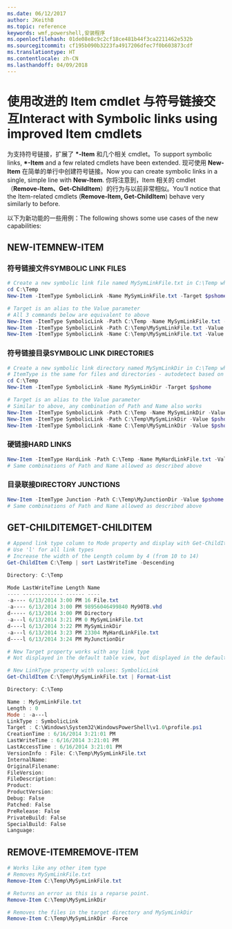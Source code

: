 ```yaml
---
ms.date: 06/12/2017
author: JKeithB
ms.topic: reference
keywords: wmf,powershell,安装程序
ms.openlocfilehash: 01de08e8c9c2cf18ce481b44f3ca2211462e532b
ms.sourcegitcommit: cf195b090b3223fa4917206dfec7f0b603873cdf
ms.translationtype: HT
ms.contentlocale: zh-CN
ms.lasthandoff: 04/09/2018
---
```

# <a name="interact-with-symbolic-links-using-improved-item-cmdlets"></a><span data-ttu-id="584e2-102">使用改进的 Item cmdlet 与符号链接交互</span><span class="sxs-lookup"><span data-stu-id="584e2-102">Interact with Symbolic links using improved Item cmdlets</span></span>

<span data-ttu-id="584e2-103">为支持符号链接，扩展了 **\*-Item** 和几个相关 cmdlet。</span><span class="sxs-lookup"><span data-stu-id="584e2-103">To support symbolic links, **\*-Item** and a few related cmdlets have been extended.</span></span> <span data-ttu-id="584e2-104">现可使用 **New-Item** 在简单的单行中创建符号链接。</span><span class="sxs-lookup"><span data-stu-id="584e2-104">Now you can create symbolic links in a single, simple line with **New-Item**.</span></span> <span data-ttu-id="584e2-105">你将注意到，Item 相关的 cmdlet（**Remove-Item、Get-ChildItem**）的行为与以前非常相似。</span><span class="sxs-lookup"><span data-stu-id="584e2-105">You’ll notice that the Item-related cmdlets (**Remove-Item, Get-ChildItem**) behave very similarly to before.</span></span>

<span data-ttu-id="584e2-106">以下为新功能的一些用例：</span><span class="sxs-lookup"><span data-stu-id="584e2-106">The following shows some use cases of the new capabilities:</span></span>

## <a name="new-item"></a><span data-ttu-id="584e2-107">NEW-ITEM</span><span class="sxs-lookup"><span data-stu-id="584e2-107">NEW-ITEM</span></span>

### <a name="symbolic-link-files"></a><span data-ttu-id="584e2-108">符号链接文件</span><span class="sxs-lookup"><span data-stu-id="584e2-108">SYMBOLIC LINK FILES</span></span>

```powershell
# Create a new symbolic link file named MySymLinkFile.txt in C:\Temp which links to $pshome\profile.ps1
cd C:\Temp
New-Item -ItemType SymbolicLink -Name MySymLinkFile.txt -Target $pshome\profile.ps1

# Target is an alias to the Value parameter
# All 3 commands below are equivalent to above
New-Item -ItemType SymbolicLink -Path C:\Temp -Name MySymLinkFile.txt -Value $pshome\profile.ps1
New-Item -ItemType SymbolicLink -Path C:\Temp\MySymLinkFile.txt -Value $pshome\profile.ps1
New-Item -ItemType SymbolicLink -Name C:\Temp\MySymLinkFile.txt -Value $pshome\profile.ps1
```

### <a name="symbolic-link-directories"></a><span data-ttu-id="584e2-109">符号链接目录</span><span class="sxs-lookup"><span data-stu-id="584e2-109">SYMBOLIC LINK DIRECTORIES</span></span>

```powershell
# Create a new symbolic link directory named MySymLinkDir in C:\Temp which links to the $pshome folder
# ItemType is the same for files and directories - autodetect based on specified target
cd C:\Temp
New-Item -ItemType SymbolicLink -Name MySymLinkDir -Target $pshome

# Target is an alias to the Value parameter
# Similar to above, any combination of Path and Name also works
New-Item -ItemType SymbolicLink -Path C:\Temp -Name MySymLinkDir -Value $pshome
New-Item -ItemType SymbolicLink -Path C:\Temp\MySymLinkDir -Value $pshome
New-Item -ItemType SymbolicLink -Name C:\Temp\MySymLinkDir -Value $pshome
```

### <a name="hard-links"></a><span data-ttu-id="584e2-110">硬链接</span><span class="sxs-lookup"><span data-stu-id="584e2-110">HARD LINKS</span></span>

```powershell
New-Item -ItemType HardLink -Path C:\Temp -Name MyHardLinkFile.txt -Value $pshome\profile.ps1
# Same combinations of Path and Name allowed as described above
```

### <a name="directory-junctions"></a><span data-ttu-id="584e2-111">目录联接</span><span class="sxs-lookup"><span data-stu-id="584e2-111">DIRECTORY JUNCTIONS</span></span>

```powershell
New-Item -ItemType Junction -Path C:\Temp\MyJunctionDir -Value $pshome
# Same combinations of Path and Name allowed as described above
```

## <a name="get-childitem"></a><span data-ttu-id="584e2-112">GET-CHILDITEM</span><span class="sxs-lookup"><span data-stu-id="584e2-112">GET-CHILDITEM</span></span>

```powershell
# Append link type column to Mode property and display with Get-ChildItem
# Use 'l' for all link types
# Increase the width of the Length column by 4 (from 10 to 14)
Get-ChildItem C:\Temp | sort LastWriteTime -Descending

Directory: C:\Temp

Mode LastWriteTime Length Name
---- ------------- ------ ----
-a---- 6/13/2014 3:00 PM 16 File.txt
-a---- 6/13/2014 3:00 PM 98956046499840 My90TB.vhd
d----- 6/13/2014 3:00 PM Directory
-a---l 6/13/2014 3:21 PM 0 MySymLinkFile.txt
d----l 6/13/2014 3:22 PM MySymLinkDir
-a---l 6/13/2014 3:23 PM 23304 MyHardLinkFile.txt
d----l 6/13/2014 3:24 PM MyJunctionDir

# New Target property works with any link type
# Not displayed in the default table view, but displayed in the default list view

# New LinkType property with values: SymbolicLink
Get-ChildItem C:\Temp\MySymLinkFile.txt | Format-List

Directory: C:\Temp

Name : MySymLinkFile.txt
Length : 0
Mode : -a---l
LinkType : SymbolicLink
Target : C:\Windows\System32\WindowsPowerShell\v1.0\profile.ps1
CreationTime : 6/16/2014 3:21:01 PM
LastWriteTime : 6/16/2014 3:21:01 PM
LastAccessTime : 6/16/2014 3:21:01 PM
VersionInfo : File: C:\Temp\MySymLinkFile.txt
InternalName:
OriginalFilename:
FileVersion:
FileDescription:
Product:
ProductVersion:
Debug: False
Patched: False
PreRelease: False
PrivateBuild: False
SpecialBuild: False
Language:
```

## <a name="remove-item"></a><span data-ttu-id="584e2-113">REMOVE-ITEM</span><span class="sxs-lookup"><span data-stu-id="584e2-113">REMOVE-ITEM</span></span>

```powershell
# Works like any other item type
# Removes MySymLinkFile.txt
Remove-Item C:\Temp\MySymLinkFile.txt

# Returns an error as this is a reparse point.
Remove-Item C:\Temp\MySymLinkDir

# Removes the files in the target directory and MySymLinkDir
Remove-Item C:\Temp\MySymLinkDir -Force
```